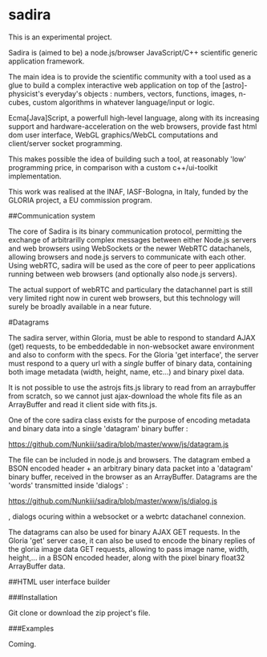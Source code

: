 sadira
=====

This is an experimental project.

Sadira is (aimed to be) a node.js/browser JavaScript/C++ scientific generic application framework. 

The main idea is to provide the scientific community with a tool used as a glue to build a complex interactive web application on top of  the [astro]-physicist's everyday's objects : numbers, vectors, functions, images, n-cubes, custom algorithms in whatever language/input or logic.

Ecma[Java]Script, a powerfull high-level language, along with its increasing support and hardware-acceleration on the web browsers, provide fast html dom user interface, WebGL graphics/WebCL computations and client/server socket programming. 

This makes possible the idea of building such a tool, at reasonably 'low' programming price, in comparison with a custom c++/ui-toolkit implementation.

This work was realised at the INAF, IASF-Bologna, in Italy, funded by the GLORIA project, a EU commission program. 

##Communication system

The core of Sadira is its binary communication protocol, permitting the exchange of arbitrarilly complex messages between either Node.js servers and web browsers using WebSockets or the newer WebRTC datachanels, allowing browsers and node.js servers to communicate with each other. Using webRTC, sadira will be used as the core of peer to peer applications running between web browsers (and optionally also node.js servers). 

The actual support of webRTC and particulary the datachannel part is still very limited right now in curent web browsers, but this technology will surely be broadly available in a near future.

#Datagrams

The sadira server, within Gloria, must be able to respond to standard AJAX (get) requests, to be embeddedable in non-websocket aware environment and also to conform with the specs. For the Gloria 'get interface', the server must respond to a query url with a *single* buffer of binary data, containing both image metadata (width, height, name, etc...) and binary pixel data.

It is not possible to use the astrojs fits.js library to read from an arraybuffer from scratch, so we cannot just ajax-download the whole fits file as an ArrayBuffer and read it client side with fits.js.

One of the core sadira class exists for the purpose of encoding metadata and binary data into a single 'datagram' binary buffer :

https://github.com/Nunkiii/sadira/blob/master/www/js/datagram.js

The file can be included in node.js and browsers. The datagram embed a BSON encoded header  +  an arbitrary binary data packet into a 'datagram' binary buffer, received in the browser as an ArrayBuffer. Datagrams are the 'words' transmitted inside 'dialogs' :

https://github.com/Nunkiii/sadira/blob/master/www/js/dialog.js

, dialogs ocuring within a websocket or a webrtc datachanel connexion.

The datagrams can also be used for binary AJAX GET requests. In the Gloria 'get' server case, it can also be used to encode the binary replies of the gloria image data GET requests, allowing to pass image name, width, height,... in a BSON encoded header, along with the pixel binary float32 ArrayBuffer data.

##HTML user interface builder 

###Installation

Git clone or download the zip project's file.

###Examples

Coming.

